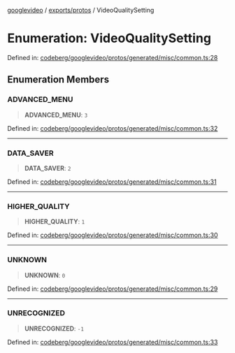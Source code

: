 [googlevideo](../../../README.md) / [exports/protos](../README.md) / VideoQualitySetting

# Enumeration: VideoQualitySetting

Defined in: [codeberg/googlevideo/protos/generated/misc/common.ts:28](https://github.com/LuanRT/googlevideo/blob/19854137cadaf49fd755394883dfd7fe5fdaba20/protos/generated/misc/common.ts#L28)

## Enumeration Members

### ADVANCED\_MENU

> **ADVANCED\_MENU**: `3`

Defined in: [codeberg/googlevideo/protos/generated/misc/common.ts:32](https://github.com/LuanRT/googlevideo/blob/19854137cadaf49fd755394883dfd7fe5fdaba20/protos/generated/misc/common.ts#L32)

***

### DATA\_SAVER

> **DATA\_SAVER**: `2`

Defined in: [codeberg/googlevideo/protos/generated/misc/common.ts:31](https://github.com/LuanRT/googlevideo/blob/19854137cadaf49fd755394883dfd7fe5fdaba20/protos/generated/misc/common.ts#L31)

***

### HIGHER\_QUALITY

> **HIGHER\_QUALITY**: `1`

Defined in: [codeberg/googlevideo/protos/generated/misc/common.ts:30](https://github.com/LuanRT/googlevideo/blob/19854137cadaf49fd755394883dfd7fe5fdaba20/protos/generated/misc/common.ts#L30)

***

### UNKNOWN

> **UNKNOWN**: `0`

Defined in: [codeberg/googlevideo/protos/generated/misc/common.ts:29](https://github.com/LuanRT/googlevideo/blob/19854137cadaf49fd755394883dfd7fe5fdaba20/protos/generated/misc/common.ts#L29)

***

### UNRECOGNIZED

> **UNRECOGNIZED**: `-1`

Defined in: [codeberg/googlevideo/protos/generated/misc/common.ts:33](https://github.com/LuanRT/googlevideo/blob/19854137cadaf49fd755394883dfd7fe5fdaba20/protos/generated/misc/common.ts#L33)
